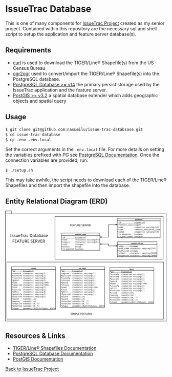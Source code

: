 # IssueTrac Database

This is one of many components for [IssueTrac Project](https://github.com/nasumilu/issue-trac) created as my senior 
project. Contained within this repository are the necessary sql and shell script to setup the application and 
feature server database(s). 

## Requirements

- [curl](https://man7.org/linux/man-pages/man1/curl.1.html) is used to download the TIGER/Line&reg; Shapefile(s) from 
  the US Census Bureau
- [ogr2ogr](https://gdal.org/programs/ogr2ogr.html) used to convert/import the TIGER/Line&reg; Shapefile(s) into the 
  PostgreSQL database.
- [PostgreSQL Database >= v14](https://www.postgresql.org/) the primary persist storage used by the IssueTrac application
  and the feature server. 
- [PostGIS >= v3.2](https://postgis.net/) a spatial database extender which adds geographic objects and spatial query

## Usage

```shell
$ git clone git@github.com:nasumilu/issue-trac-databsase.git
$ cd issue-trac-database
$ cp .env .env.local
```

Set the correct arguments in the `.env.local` file. For more details on setting the variables prefixed with _PG_ see
[PostgreSQL Documentation](https://www.postgresql.org/docs/current/libpq-envars.html). Once the connection variables
are provided, run:

```shell
$ ./setup.sh
```

This may take awhile, the script needs to download each of the TIGER/Line&reg; Shapefiles and then import the shapefile
into the database.

## Entity Relational Diagram (ERD)

![Issue Trac ERD](dist/feature_server/erd.png)

## Resources & Links

- [TIGER/Line&reg; Shapefiles Documentation](https://www.census.gov/programs-surveys/geography/technical-documentation/complete-technical-documentation/tiger-geo-line.2022.html)
- [PostgreSQL Database Documentation](https://www.postgresql.org/docs/)
- [PostGIS Documentation](https://postgis.net/documentation/)

[Back to IssueTrac Project](https://github.com/nasumilu/issue-trac)